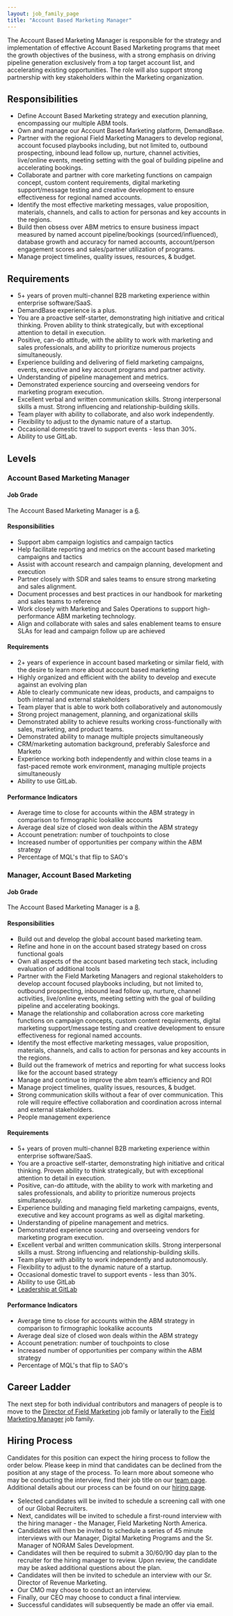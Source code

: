 ```yaml
---
layout: job_family_page
title: "Account Based Marketing Manager"
---
```


The Account Based Marketing Manager is responsible for the strategy and implementation of effective Account Based Marketing programs that meet the growth objectives of the business, with a strong emphasis on driving pipeline generation exclusively from a top target account list, and accelerating existing opportunities. The role will also support strong partnership with key stakeholders within the Marketing organization.

## Responsibilities
*   Define Account Based Marketing strategy and execution planning, encompassing our multiple ABM tools.
*   Own and manage our Account Based Marketing platform, DemandBase.
*   Partner with the regional Field Marketing Managers to develop regional, account focused playbooks including, but not limited to, outbound prospecting, inbound lead follow up, nurture, channel activities, live/online events, meeting setting with the goal of building pipeline and accelerating bookings.
*   Collaborate and partner with core marketing functions on campaign concept, custom content requirements, digital marketing support/message testing and creative development to ensure effectiveness for regional named accounts.
*   Identify the most effective marketing messages, value proposition, materials, channels, and calls to action for personas and key accounts in the regions.
*   Build then obsess over ABM metrics to ensure business impact measured by named account pipeline/bookings (sourced/influenced), database growth and accuracy for named accounts, account/person engagement scores and sales/partner utilization of programs.
*   Manage project timelines, quality issues, resources, &  budget.

## Requirements
*   5+ years of proven multi-channel B2B marketing experience within enterprise software/SaaS.
*   DemandBase experience is a plus.
*   You are a proactive self-starter, demonstrating high initiative and critical thinking. Proven ability to think strategically, but with exceptional attention to detail in execution.
*   Positive, can-do attitude, with the ability to work with marketing and sales professionals, and ability to prioritize numerous projects simultaneously.
*   Experience building and delivering of field marketing campaigns, events, executive and key account programs and partner activity.
*   Understanding of pipeline management and metrics.
*   Demonstrated experience sourcing and overseeing vendors for marketing program execution.
*   Excellent verbal and written communication skills. Strong interpersonal skills a must. Strong influencing and relationship-building skills.
*   Team player with ability to collaborate, and also work independently. 
*   Flexibility to adjust to the dynamic nature of a startup.
*   Occasional domestic travel to support events - less than 30%.
*   Ability to use GitLab.

## Levels
### Account Based Marketing Manager

#### Job Grade
The Account Based Marketing Manager is a [6](/handbook/total-rewards/compensation/compensation-calculator/#gitlab-job-grades).

#### Responsibilities

- Support abm campaign logistics and campaign tactics
- Help facilitate reporting and metrics on the account based marketing campaigns and tactics
- Assist with account research and campaign planning, development and execution
- Partner closely with SDR and sales teams to ensure strong marketing and sales alignment.
- Document processes and best practices in our handbook for marketing and sales teams to reference
- Work closely with Marketing and Sales Operations to support high-performance ABM marketing technology.
- Align and collaborate with sales and sales enablement teams to ensure SLAs for lead and campaign follow up are achieved


#### Requirements
- 2+ years of experience in account based marketing or similar field, with the desire to learn more about account based marketing
- Highly organized and efficient with the ability to develop and execute against an evolving plan
- Able to clearly communicate new ideas, products, and campaigns to both internal and external stakeholders
- Team player that is able to work both collaboratively and autonomously
- Strong project management, planning, and organizational skills
- Demonstrated ability to achieve results working cross-functionally with sales, marketing, and product teams.
- Demonstrated ability to manage multiple projects simultaneously
- CRM/marketing automation background, preferably Salesforce and Marketo
- Experience working both independently and within close teams in a fast-paced remote work environment, managing multiple projects simultaneously
- Ability to use GitLab.


#### Performance Indicators

- Average time to close for accounts within the ABM strategy in comparison to firmographic lookalike accounts
- Average deal size of closed won deals within the ABM strategy
- Account penetration: number of touchpoints to close
- Increased number of opportunities per company within the ABM strategy
- Percentage of MQL's that flip to SAO's


### Manager, Account Based Marketing

#### Job Grade
The Account Based Marketing Manager is a [8](/handbook/total-rewards/compensation/compensation-calculator/#gitlab-job-grades).

#### Responsibilities
- Build out and develop the global account based marketing team.
- Refine and hone in on the account based strategy based on cross functional goals
- Own all aspects of the account based marketing tech stack, including evaluation of additional tools
- Partner with the Field Marketing Managers and regional stakeholders to develop account focused playbooks including, but not limited to, outbound prospecting, inbound lead follow up, nurture, channel activities, live/online events, meeting setting with the goal of building pipeline and accelerating bookings.
- Manage the relationship and collaboration across core marketing functions on campaign concepts, custom content requirements, digital marketing support/message testing and creative development to ensure effectiveness for regional named accounts.
- Identify the most effective marketing messages, value proposition, materials, channels, and calls to action for personas and key accounts in the regions.
- Build out the framework of metrics and reporting for what success looks like for the account based strategy
- Manage and continue to improve the abm team’s efficiency and ROI
- Manage project timelines, quality issues, resources, & budget.
- Strong communication skills without a fear of over communication. This role will require effective collaboration and coordination across internal and external stakeholders.
- People management experience


#### Requirements
- 5+ years of proven multi-channel B2B marketing experience within enterprise software/SaaS.
- You are a proactive self-starter, demonstrating high initiative and critical thinking. Proven ability to think strategically, but with exceptional attention to detail in execution.
- Positive, can-do attitude, with the ability to work with marketing and sales professionals, and ability to prioritize numerous projects simultaneously.
- Experience building and managing field marketing campaigns, events, executive and key account programs as well as digital marketing.
- Understanding of pipeline management and metrics.
- Demonstrated experience sourcing and overseeing vendors for marketing program execution.
- Excellent verbal and written communication skills. Strong interpersonal skills a must. Strong influencing and relationship-building skills.
- Team player with ability to work independently and autonomously.
- Flexibility to adjust to the dynamic nature of a startup.
- Occasional domestic travel to support events - less than 30%.
- Ability to use GitLab
- [Leadership at GitLab](https://about.gitlab.com/company/team/structure/#management-group)


#### Performance Indicators

- Average time to close for accounts within the ABM strategy in comparison to firmographic lookalike accounts
- Average deal size of closed won deals within the ABM strategy
- Account penetration: number of touchpoints to close
- Increased number of opportunities per company within the ABM strategy
- Percentage of MQL's that flip to SAO's

## Career Ladder

The next step for both individual contributors and managers of people is to move to the [Director of Field Marketing](/job-families/marketing/director-field-marketing) job family or laterally to the [Field Marketing Manager](/job-families/marketing/field-marketing-manager) job family.

## Hiring Process

Candidates for this position can expect the hiring process to follow the order below. Please keep in mind that candidates can be declined from the position at any stage of the process. To learn more about someone who may be conducting the interview, find their job title on our [team page](https://about.gitlab.com/company/team/). Additional details about our process can be found on our [hiring page](/handbook/hiring).

*   Selected candidates will be invited to schedule a screening call with one of our Global Recruiters.
*   Next, candidates will be invited to schedule a first-round interview with the hiring manager - the Manager, Field Marketing North America.
*   Candidates will then be invited to schedule a series of 45 minute interviews with our Manager, Digital Marketing Programs and the Sr. Manager of NORAM Sales Development.
*   Candidates will then be required to submit a 30/60/90 day plan to the recruiter for the hiring manager to review. Upon review, the candidate may be asked additional questions about the plan.
*   Candidates will then be invited to schedule an interview with our Sr. Director of Revenue Marketing.
*   Our CMO may choose to conduct an interview.
*   Finally, our CEO may choose to conduct a final interview.
*   Successful candidates will subsequently be made an offer via email.

